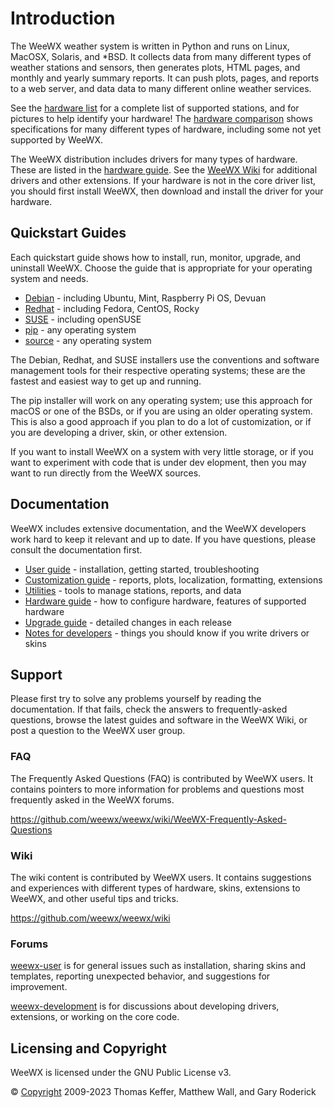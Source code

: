 # Introduction

The WeeWX weather system is written in Python and runs on Linux, MacOSX,
Solaris, and *BSD.  It collects data from many different types of weather
stations and sensors, then generates plots, HTML pages, and monthly and
yearly summary reports. It can push plots, pages, and reports to a web
server, and data data to many different online weather services.

See the [hardware list](https://weewx.com/hardware.html) for a complete list
of supported stations, and for pictures to help identify your hardware!  The
[hardware comparison](https://weewx.com/hwcmp.html) shows specifications for
many different types of hardware, including some not yet supported by WeeWX.

The WeeWX distribution includes drivers for many types of hardware.  These
are listed in the [hardware guide](../hardware/drivers).
See the [WeeWX Wiki](https://github.com/weewx/weewx/wiki) for additional
drivers and other extensions. If your hardware is not in the core driver
list, you should first install WeeWX, then download and install the driver
for your hardware.


## Quickstart Guides

Each quickstart guide shows how to install, run, monitor, upgrade, and
uninstall WeeWX.  Choose the guide that is appropriate for your operating
system and needs.

* [Debian](quickstarts/debian) - including Ubuntu, Mint, Raspberry Pi OS, Devuan
* [Redhat](quickstarts/redhat) - including Fedora, CentOS, Rocky
* [SUSE](quickstarts/suse) - including openSUSE
* [pip](quickstarts/pip) - any operating system
* [source](quickstarts/git) - any operating system

The Debian, Redhat, and SUSE installers use the conventions and software
management tools for their respective operating systems; these are the fastest
and easiest way to get up and running.

The pip installer will work on any operating system; use this approach
for macOS or one of the BSDs, or if you are using an older operating system.
This is also a good approach if you plan to do a lot of customization, or if
you are developing a driver, skin, or other extension.

If you want to install WeeWX on a system with very little storage, or if you
want to experiment with code that is under dev elopment, then you may want to
run directly from the WeeWX sources.

## Documentation

WeeWX includes extensive documentation, and the WeeWX developers work hard to
keep it relevant and up to date.  If you have questions, please consult the
documentation first.

* [User guide](usersguide) - installation, getting started, troubleshooting
* [Customization guide](custom) - reports, plots, localization, formatting, extensions
* [Utilities](utilities) - tools to manage stations, reports, and data
* [Hardware guide](hardware) - how to configure hardware, features of supported hardware
* [Upgrade guide](upgrading) - detailed changes in each release
* [Notes for developers](devnotes) - things you should know if you write drivers or skins


## Support

Please first try to solve any problems yourself by reading the documentation.
If that fails, check the answers to frequently-asked questions, browse the
latest guides and software in the WeeWX Wiki, or post a question to the WeeWX
user group.


### FAQ

The Frequently Asked Questions (FAQ) is contributed by WeeWX users.  It
contains pointers to more information for problems and questions most
frequently asked in the WeeWX forums.

https://github.com/weewx/weewx/wiki/WeeWX-Frequently-Asked-Questions


### Wiki

The wiki content is contributed by WeeWX users. It contains suggestions and
experiences with different types of hardware, skins, extensions to WeeWX,
and other useful tips and tricks.

https://github.com/weewx/weewx/wiki


### Forums

[weewx-user](https://groups.google.com/group/weewx-user) is for general
issues such as installation, sharing skins and templates, reporting
unexpected behavior, and suggestions for improvement.

[weewx-development](https://groups.google.com/group/weewx-development) is
for discussions about developing drivers, extensions, or working on the core
code.


## Licensing and Copyright

WeeWX is licensed under the GNU Public License v3.

© [Copyright](copyright) 2009-2023 Thomas Keffer, Matthew Wall, and Gary
Roderick
